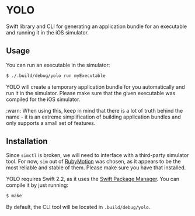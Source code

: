 # YOLO

Swift library and CLI for generating an application bundle for an executable and running
it in the iOS simulator.

## Usage

You can run an executable in the simulator:

```bash
$ ./.build/debug/yolo run myExecutable
```

YOLO will create a temporary application bundle for you automatically and run it in the
simulator. Please make sure that the given executable was compiled for the iOS simulator.

:warn: When using this, keep in mind that there is a lot of truth behind the name - it is
an extreme simplification of building application bundles and only supports a small set of
features.

## Installation

Since `simctl` is broken, we will need to interface with a third-party simulator tool. For
now, `sim` out of [RubyMotion][2] was chosen, as it appears to be the most reliable and
stable of them. Please make sure you have that installed.

YOLO requires Swift 2.2, as it uses the [Swift Package Manager][1]. You can compile
it by just running:

```bash
$ make
```

By default, the CLI tool will be located in `.build/debug/yolo`.

[1]: https://swift.org/package-manager/
[2]: http://www.rubymotion.com

